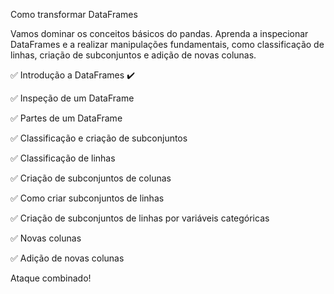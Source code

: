 Como transformar DataFrames

Vamos dominar os conceitos básicos do pandas. Aprenda a inspecionar DataFrames e a realizar manipulações fundamentais, como classificação de linhas, criação de subconjuntos e adição de novas colunas.

✅ Introdução a DataFrames ✔️

✅ Inspeção de um DataFrame

✅ Partes de um DataFrame

✅ Classificação e criação de subconjuntos

✅ Classificação de linhas

✅ Criação de subconjuntos de colunas

✅ Como criar subconjuntos de linhas

✅ Criação de subconjuntos de linhas por variáveis categóricas

✅ Novas colunas

✅ Adição de novas colunas

Ataque combinado!
